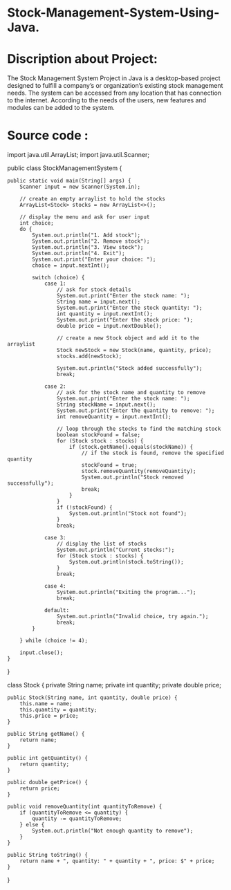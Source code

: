 # Stock-Management-System-Using-Java.
# Discription about Project:
The Stock Management System Project in Java is a desktop-based project designed to fulfill a company’s or organization’s existing stock management needs. The system can be accessed from any location that has connection to the internet. According to the needs of the users, new features and modules can be added to the system.
# Source code :
import java.util.ArrayList;
import java.util.Scanner;

public class StockManagementSystem {

    public static void main(String[] args) {
        Scanner input = new Scanner(System.in);

        // create an empty arraylist to hold the stocks
        ArrayList<Stock> stocks = new ArrayList<>();

        // display the menu and ask for user input
        int choice;
        do {
            System.out.println("1. Add stock");
            System.out.println("2. Remove stock");
            System.out.println("3. View stock");
            System.out.println("4. Exit");
            System.out.print("Enter your choice: ");
            choice = input.nextInt();

            switch (choice) {
                case 1:
                    // ask for stock details
                    System.out.print("Enter the stock name: ");
                    String name = input.next();
                    System.out.print("Enter the stock quantity: ");
                    int quantity = input.nextInt();
                    System.out.print("Enter the stock price: ");
                    double price = input.nextDouble();

                    // create a new Stock object and add it to the arraylist
                    Stock newStock = new Stock(name, quantity, price);
                    stocks.add(newStock);

                    System.out.println("Stock added successfully");
                    break;

                case 2:
                    // ask for the stock name and quantity to remove
                    System.out.print("Enter the stock name: ");
                    String stockName = input.next();
                    System.out.print("Enter the quantity to remove: ");
                    int removeQuantity = input.nextInt();

                    // loop through the stocks to find the matching stock
                    boolean stockFound = false;
                    for (Stock stock : stocks) {
                        if (stock.getName().equals(stockName)) {
                            // if the stock is found, remove the specified quantity
                            stockFound = true;
                            stock.removeQuantity(removeQuantity);
                            System.out.println("Stock removed successfully");
                            break;
                        }
                    }
                    if (!stockFound) {
                        System.out.println("Stock not found");
                    }
                    break;

                case 3:
                    // display the list of stocks
                    System.out.println("Current stocks:");
                    for (Stock stock : stocks) {
                        System.out.println(stock.toString());
                    }
                    break;

                case 4:
                    System.out.println("Exiting the program...");
                    break;

                default:
                    System.out.println("Invalid choice, try again.");
                    break;
            }

        } while (choice != 4);

        input.close();
    }
}

class Stock {
    private String name;
    private int quantity;
    private double price;

    public Stock(String name, int quantity, double price) {
        this.name = name;
        this.quantity = quantity;
        this.price = price;
    }

    public String getName() {
        return name;
    }

    public int getQuantity() {
        return quantity;
    }

    public double getPrice() {
        return price;
    }

    public void removeQuantity(int quantityToRemove) {
        if (quantityToRemove <= quantity) {
            quantity -= quantityToRemove;
        } else {
            System.out.println("Not enough quantity to remove");
        }
    }

    public String toString() {
        return name + ", quantity: " + quantity + ", price: $" + price;
    }
}
